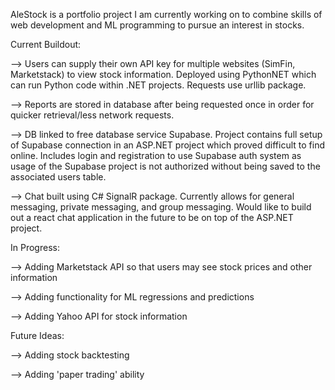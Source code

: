 AleStock is a portfolio project I am currently working on to combine skills of web development and ML programming to pursue an interest in stocks.

Current Buildout:

--> Users can supply their own API key for multiple websites (SimFin, Marketstack) to view stock information. Deployed using PythonNET which can run Python code within .NET projects. Requests use urllib package.

--> Reports are stored in database after being requested once in order for quicker retrieval/less network requests.

--> DB linked to free database service Supabase. Project contains full setup of Supabase connection in an ASP.NET project which proved difficult to find online. Includes login and registration to use Supabase auth system as usage of the Supabase project is not authorized without being saved to the associated users table.

--> Chat built using C# SignalR package. Currently allows for general messaging, private messaging, and group messaging. Would like to build out a react chat application in the future to be on top of the ASP.NET project.

In Progress:

--> Adding Marketstack API so that users may see stock prices and other information

--> Adding functionality for ML regressions and predictions

--> Adding Yahoo API for stock information

Future Ideas:

--> Adding stock backtesting

--> Adding 'paper trading' ability
